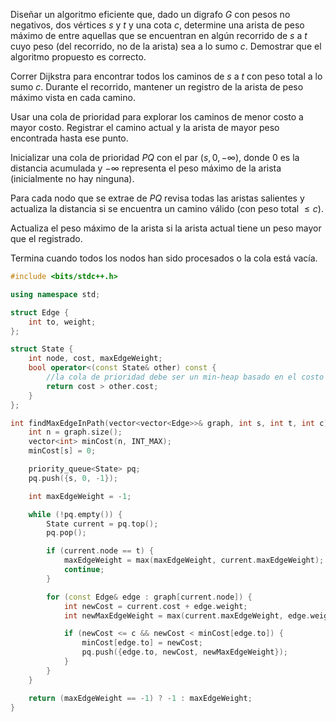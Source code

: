Diseñar un algoritmo eficiente que, dado un digrafo $G$ con pesos no negativos, dos vértices $s$ y $t$ y una cota $c$, determine una arista de peso máximo de entre aquellas que se encuentran en algún recorrido de $s$ a $t$ cuyo peso (del recorrido, no de la arista) sea a lo sumo $c$. Demostrar que el algoritmo propuesto es correcto.

Correr Dijkstra para encontrar todos los caminos de $s$ a $t$ con peso total a lo sumo $c$. Durante el recorrido, mantener un registro de la arista de peso máximo vista en cada camino.
   
Usar una cola de prioridad para explorar los caminos de menor costo a mayor costo. Registrar el camino actual y la arista de mayor peso encontrada hasta ese punto.

Inicializar una cola de prioridad $PQ$ con el par $(s, 0, -\infty)$, donde $0$ es la distancia acumulada y $-\infty$ representa el peso máximo de la arista (inicialmente no hay ninguna).

Para cada nodo que se extrae de $PQ$ revisa todas las aristas salientes y actualiza la distancia si se encuentra un camino válido (con peso total $\leq c$).

Actualiza el peso máximo de la arista si la arista actual tiene un peso mayor que el registrado.

Termina cuando todos los nodos han sido procesados o la cola está vacía.

```cpp
#include <bits/stdc++.h>

using namespace std;

struct Edge {
    int to, weight;
};

struct State {
    int node, cost, maxEdgeWeight;
    bool operator<(const State& other) const {
        //la cola de prioridad debe ser un min-heap basado en el costo
        return cost > other.cost;
    }
};

int findMaxEdgeInPath(vector<vector<Edge>>& graph, int s, int t, int c) {
    int n = graph.size();
    vector<int> minCost(n, INT_MAX);
    minCost[s] = 0;

    priority_queue<State> pq;
    pq.push({s, 0, -1});

    int maxEdgeWeight = -1;

    while (!pq.empty()) {
        State current = pq.top();
        pq.pop();

        if (current.node == t) {
            maxEdgeWeight = max(maxEdgeWeight, current.maxEdgeWeight);
            continue;
        }

        for (const Edge& edge : graph[current.node]) {
            int newCost = current.cost + edge.weight;
            int newMaxEdgeWeight = max(current.maxEdgeWeight, edge.weight);

            if (newCost <= c && newCost < minCost[edge.to]) {
                minCost[edge.to] = newCost;
                pq.push({edge.to, newCost, newMaxEdgeWeight});
            }
        }
    }

    return (maxEdgeWeight == -1) ? -1 : maxEdgeWeight;
}
```
